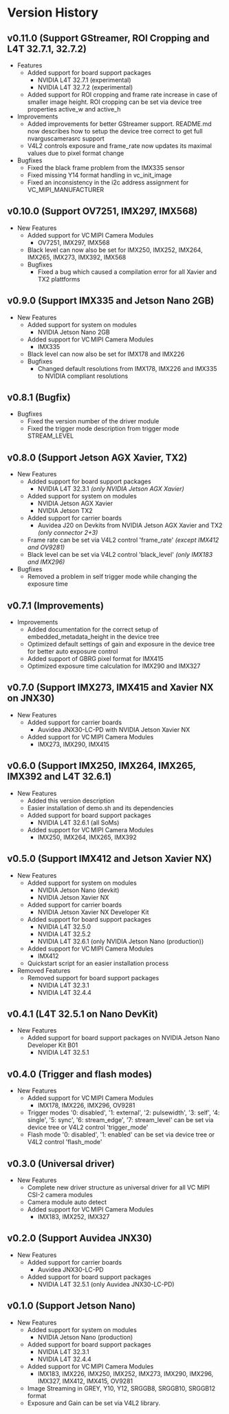 # Version History

## v0.11.0 (Support GStreamer, ROI Cropping and L4T 32.7.1, 32.7.2)
  * Features
    * Added support for board support packages
      * NVIDIA L4T 32.7.1 (experimental)
      * NVIDIA L4T 32.7.2 (experimental)
    * Added support for ROI cropping and frame rate increase in case of smaller image height. ROI cropping can be set via device tree properties active_w and active_h
  * Improvements
    * Added improvements for better GStreamer support. README.md now describes how to setup the device tree correct to get full nvarguscamerasrc support
    * V4L2 controls exposure and frame_rate now updates its maximal values due to pixel format change
  * Bugfixes
    * Fixed the black frame problem from the IMX335 sensor
    * Fixed missing Y14 format handling in vc_init_image
    * Fixed an inconsistency in the i2c address assignment for VC_MIPI_MANUFACTURER

## v0.10.0 (Support OV7251, IMX297, IMX568)
  * New Features
    * Added support for VC MIPI Camera Modules
      * OV7251, IMX297, IMX568
    * Black level can now also be set for IMX250, IMX252, IMX264, IMX265, IMX273, IMX392, IMX568
    * Bugfixes
      * Fixed a bug which caused a compilation error for all Xavier and TX2 plattforms

## v0.9.0 (Support IMX335 and Jetson Nano 2GB)
  * New Features
    * Added support for system on modules
      * NVIDIA Jetson Nano 2GB
    * Added support for VC MIPI Camera Modules
      * IMX335
    * Black level can now also be set for IMX178 and IMX226
    * Bugfixes
      * Changed default resolutions from IMX178, IMX226 and IMX335 to NVIDIA compliant resolutions

## v0.8.1 (Bugfix)
  * Bugfixes
    * Fixed the version number of the driver module
    * Fixed the trigger mode description from trigger mode STREAM_LEVEL

## v0.8.0 (Support Jetson AGX Xavier, TX2)
  * New Features
    * Added support for board support packages
      * NVIDIA L4T 32.3.1 *(only NVIDIA Jetson AGX Xavier)*
    * Added support for system on modules
      * NVIDIA Jetson AGX Xavier
      * NVIDIA Jetson TX2
    * Added support for carrier boards
      * Auvidea J20 on Devkits from NVIDIA Jetson AGX Xavier and TX2 *(only connector 2+3)*
    * Frame rate can be set via V4L2 control 'frame_rate' *(except IMX412 and OV9281)*
    * Black level can be set via V4L2 control 'black_level' *(only IMX183 and IMX296)*
  * Bugfixes
    * Removed a problem in self trigger mode while changing the exposure time

## v0.7.1 (Improvements)
  * Improvements
    * Added documentation for the correct setup of embedded_metadata_height in the device tree
    * Optimized default settings of gain and exposure in the device tree for better auto exposure control
    * Added support of GBRG pixel format for IMX415
    * Optimized exposure time calculation for IMX290 and IMX327

## v0.7.0 (Support IMX273, IMX415 and Xavier NX on JNX30)
  * New Features
    * Added support for carrier boards
      * Auvidea JNX30-LC-PD with NVIDIA Jetson Xavier NX
    * Added support for VC MIPI Camera Modules
      * IMX273, IMX290, IMX415

## v0.6.0 (Support IMX250, IMX264, IMX265, IMX392 and L4T 32.6.1)
  * New Features
    * Added this version description
    * Easier installation of demo.sh and its dependencies
    * Added support for board support packages
      * NVIDIA L4T 32.6.1 (all SoMs)
    * Added support for VC MIPI Camera Modules
      * IMX250, IMX264, IMX265, IMX392

## v0.5.0 (Support IMX412 and Jetson Xavier NX)
  * New Features
    * Added support for system on modules
      * NVIDIA Jetson Nano (devkit)
      * NVIDIA Jetson Xavier NX
    * Added support for carrier boards
      * NVIDIA Jetson Xavier NX Developer Kit
    * Added support for board support packages
      * NVIDIA L4T 32.5.0
      * NVIDIA L4T 32.5.2
      * NVIDIA L4T 32.6.1 (only NVIDIA Jetson Nano (production))
    * Added support for VC MIPI Camera Modules
      * IMX412
    * Quickstart script for an easier installation process
  * Removed Features
    * Removed support for board support packages
      * NVIDIA L4T 32.3.1
      * NVIDIA L4T 32.4.4

## v0.4.1 (L4T 32.5.1 on Nano DevKit)
  * New Features
    * Added support for board support packages on NVIDIA Jetson Nano Developer Kit B01
      * NVIDIA L4T 32.5.1

## v0.4.0 (Trigger and flash modes)
  * New Features
    * Added support for VC MIPI Camera Modules
      * IMX178, IMX226, IMX296, OV9281
    * Trigger modes '0: disabled', '1: external', '2: pulsewidth', '3: self', '4: single', '5: sync', '6: stream_edge', '7: stream_level' can be set via device tree or V4L2 control 'trigger_mode'
    * Flash mode '0: disabled', '1: enabled' can be set via device tree or V4L2 control 'flash_mode'

## v0.3.0 (Universal driver)
  * New Features
    * Complete new driver structure as universal driver for all VC MIPI CSI-2 camera modules
    * Camera module auto detect
    * Added support for VC MIPI Camera Modules
      * IMX183, IMX252, IMX327

## v0.2.0 (Support Auvidea JNX30)
  * New Features
    * Added support for carrier boards
      * Auvidea JNX30-LC-PD
    * Added support for board support packages
      * NVIDIA L4T 32.5.1 (only Auvidea JNX30-LC-PD)

## v0.1.0 (Support Jetson Nano)
  * New Features
    * Added support for system on modules
      * NVIDIA Jetson Nano (production)
    * Added support for board support packages
      * NVIDIA L4T 32.3.1
      * NVIDIA L4T 32.4.4
    * Added support for VC MIPI Camera Modules
      * IMX183, IMX226, IMX250, IMX252, IMX273, IMX290, IMX296, IMX327, IMX412, IMX415, OV9281
    * Image Streaming in GREY, Y10, Y12, SRGGB8, SRGGB10, SRGGB12 format
    * Exposure and Gain can be set via V4L2 library.